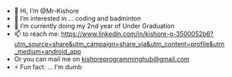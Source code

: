 - 👋 Hi, I’m @Mr-Kishore
- 👀 I’m interested in ... coding and badminton
- 🌱 I’m currently doing my 2nd year of Under Graduation           
- 📫 to reach me: https://www.linkedin.com/in/kishore-g-3500052b6?utm_source=share&utm_campaign=share_via&utm_content=profile&utm_medium=android_app
- Or you can mail me on kishoreprogramminghub@gmail.com
- ⚡ Fun fact: ... I'm dumb

<!---
Mr-Kishore/Mr-Kishore is a ✨ special ✨ repository because its `README.md` (this file) appears on your GitHub profile.
You can click the Preview link to take a look at your changes.
--->
